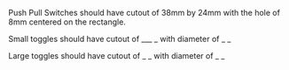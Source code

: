 Push Pull Switches should have cutout of 38mm by 24mm with the hole of 8mm centered on the rectangle.

Small toggles should have cutout of ___ _ with diameter of _ _

Large toggles should have cutout of _ _ with diameter of _ _
